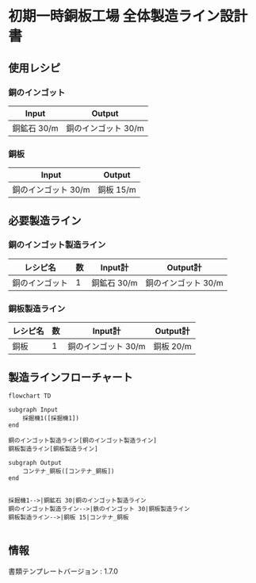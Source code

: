 # 初期一時銅板工場 全体製造ライン設計書

## 使用レシピ
### 銅のインゴット
|Input|Output|
|---|---|
|銅鉱石 30/m|銅のインゴット 30/m|
### 銅板
|Input|Output|
|---|---|
|銅のインゴット 30/m|銅板 15/m|

## 必要製造ライン
### 銅のインゴット製造ライン
|レシピ名|数|Input計|Output計|
|---|---|---|---|
|銅のインゴット|1|銅鉱石 30/m|銅のインゴット 30/m|
### 銅板製造ライン
|レシピ名|数|Input計|Output計|
|---|---|---|---|
|銅板|1|銅のインゴット 30/m|銅板 20/m|

## 製造ラインフローチャート
```mermaid
flowchart TD

subgraph Input
    採掘機1([採掘機1])
end

銅のインゴット製造ライン[銅のインゴット製造ライン]
銅板製造ライン[銅板製造ライン]

subgraph Output
    コンテナ_銅板([コンテナ_銅板])
end


採掘機1-->|銅鉱石 30|銅のインゴット製造ライン
銅のインゴット製造ライン-->|鉄のインゴット 30|銅板製造ライン
銅板製造ライン-->|銅板 15|コンテナ_銅板


```

## 情報
書類テンプレートバージョン : 1.7.0
